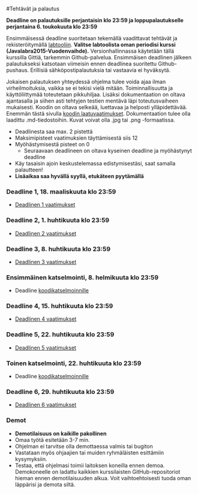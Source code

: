 ﻿#Tehtävät ja palautus

**Deadline on palautuksille perjantaisin klo 23:59 ja loppupalautukselle perjantaina 6. toukokuuta klo 23:59**

Ensimmäisessä deadline suoritetaan tekemällä vaadittavat tehtävät ja rekisteröitymällä [labtooliin](http://tktl-labtool.herokuapp.com/register). **Valitse labtoolista oman periodisi kurssi (Javalabra2015-Vuodenvaihde).** Versionhallinnassa käytetään tällä kurssilla Gittiä, tarkemmin Github-palvelua. Ensimmäisen deadlinen jälkeen palautukseksi katsotaan viimeisin ennen deadlinea suoritettu Github-pushaus. Erillisiä sähköpostipalautuksia tai vastaavia ei hyväksytä.

Jokaisen palautuksen yhteydessä ohjelma tulee voida ajaa ilman virheilmoituksia, vaikka se ei tekisi vielä mitään. Toiminnallisuutta ja käyttöliittymää toteutetaan pikkuhiljaa. Lisäksi dokumentaation  on oltava ajantasalla ja siihen asti tehtyjen testien mentävä läpi toteutusvaiheen mukaisesti. Koodin on oltava selkeää, luettavaa ja helposti ylläpidettävää. Enemmän tästä sivulla [koodin laatuvaatimukset](Koodin-laatuvaatimukset.md). Dokumentaation tulee olla laadittu .md-tiedostoihin. Kuvat voivat olla .jpg tai .png -formaatissa.

* Deadlinesta saa max. 2 pistettä
* Maksimipisteet vaatimuksien täyttämisestä siis 12
* Myöhästymisestä pisteet on 0
  * Seuraavaan deadlineen on oltava kyseinen deadline ja myöhästynyt deadline
* Käy tasaisin ajoin keskustelemassa edistymisestäsi, saat samalla palautteen!
* **Lisäaikaa saa hyvällä syyllä, etukäteen pyytämällä**

### Deadline 1, 18. maaliskuuta klo 23:59
* [Deadlinen 1 vaatimukset](Deadline-1.md)

### Deadline 2, 1. huhtikuuta klo 23:59
* [Deadlinen 2 vaatimukset](Deadline-2.md)

### Deadline 3, 8. huhtikuuta klo 23:59
* [Deadlinen 3 vaatimukset](Deadline-3.md)

### Ensimmäinen katselmointi, 8. helmikuuta klo 23:59
* Deadline [koodikatselmoinnille](Koodikatselmointi.md)

### Deadline 4, 15. huhtikuuta klo 23:59
* [Deadlinen 4 vaatimukset](Deadline-4.md)

### Deadline 5, 22. huhtikuuta klo 23:59
* [Deadlinen 5 vaatimukset](Deadline-5.md)

### Toinen katselmointi, 22. huhtikuuta klo 23:59
* Deadline [koodikatselmoinnille](Koodikatselmointi.md)

### Deadline 6, 29. huhtikuuta klo 23:59
* [Deadlinen 6 vaatimukset](Deadline-6-lopullinen-palautus.md)

### Demot

* **Demotilaisuus on kaikille pakollinen**
* Omaa työtä esitetään 3-7 min.
* Ohjelman ei tarvitse olla demottaessa valmis tai bugiton
* Vastataan myös ohjaajien tai muiden ryhmäläisten esittämiin kysymyksiin.
* Testaa, että ohjelmasi toimii laitoksen koneilla ennen demoa. Demokoneelle on ladattu kaikkien kurssilaisten GitHub-repositoriot hieman ennen demotilaisuuden alkua. Voit vaihtoehtoisesti tuoda oman läppärisi ja demota siltä.
